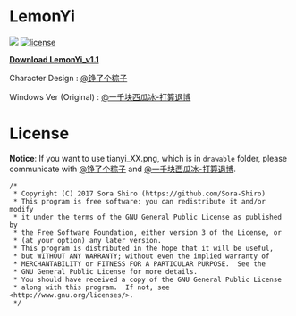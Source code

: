 # LemonYi

[![](https://img.shields.io/badge/release-1.0-red.svg)]()
[![license](https://img.shields.io/badge/license-GPL--3.0-blue.svg)]()

**[Download LemonYi_v1.1](https://github.com/Sora-Shiro/LemonYi/raw/master/extra/LemonYi_v1.1.apk)**

Character Design : [@铮了个粽子](https://www.weibo.com/u/5242737926)

Windows Ver (Original) : [@一千块西瓜冰-打算退博](https://www.weibo.com/imlittled)

# License

**Notice**: If you want to use tianyi_XX.png, which is in ```drawable``` folder, please communicate with [@铮了个粽子](https://www.weibo.com/u/5242737926) and [@一千块西瓜冰-打算退博](https://www.weibo.com/imlittled).

```
/*
 * Copyright (C) 2017 Sora Shiro (https://github.com/Sora-Shiro)
 * This program is free software: you can redistribute it and/or modify
 * it under the terms of the GNU General Public License as published by
 * the Free Software Foundation, either version 3 of the License, or
 * (at your option) any later version.
 * This program is distributed in the hope that it will be useful,
 * but WITHOUT ANY WARRANTY; without even the implied warranty of
 * MERCHANTABILITY or FITNESS FOR A PARTICULAR PURPOSE.  See the
 * GNU General Public License for more details.
 * You should have received a copy of the GNU General Public License
 * along with this program.  If not, see <http://www.gnu.org/licenses/>.
 */
```
